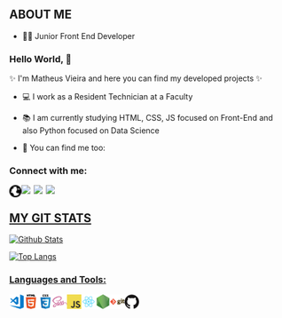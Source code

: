## ABOUT ME
- 👨‍💻 Junior Front End Developer

### Hello World, 👋


✨ I'm Matheus Vieira and here you can find my developed projects ✨


- 💻 I work as a Resident Technician at a Faculty
- 📚 I am currently studying HTML, CSS, JS focused on Front-End and also Python focused on Data Science

- 📍 You can find me too:

### Connect with me:

<a href="https://portfoliomatheus-v2.netlify.app/"><img align="left" width="22px" src="https://raw.githubusercontent.com/iconic/open-iconic/master/svg/globe.svg"></i></a>
<a href="https://www.linkedin.com/in/matheus-vieira-53aaa7188/"><img align="left" width="22px" src="https://cdn.jsdelivr.net/npm/simple-icons@v3/icons/linkedin.svg" />
<a href="mailto:mvdias20@gmail.com"><img align="left" width="22px" src="https://cdn.jsdelivr.net/npm/simple-icons@3.13.0/icons/gmail.svg" />
<a href="https://www.instagram.com/matheus_diaz20/"><img align="left" width="22px" src="https://cdn.jsdelivr.net/npm/simple-icons@v3/icons/instagram.svg" />

<br />




## MY GIT STATS
![Github Stats](https://github-readme-stats.vercel.app/api?username=matheusdias20&count_private=true&show_icons=true&include_all_commits=true)

![Top Langs](https://github-readme-stats.vercel.app/api/top-langs/?username=matheusdias20&hide=TeX&layout=compact)

### Languages and Tools:

<img align="left" width="26px" alt="Visual Studio Code"  src="https://raw.githubusercontent.com/github/explore/80688e429a7d4ef2fca1e82350fe8e3517d3494d/topics/visual-studio-code/visual-studio-code.png" />
<img align="left" alt="HTML5" width="26px" src="https://raw.githubusercontent.com/github/explore/80688e429a7d4ef2fca1e82350fe8e3517d3494d/topics/html/html.png" />
<img align="left" alt="CSS3" width="26px" src="https://raw.githubusercontent.com/github/explore/80688e429a7d4ef2fca1e82350fe8e3517d3494d/topics/css/css.png" />
<img align="left" alt="Sass" width="26px" src="https://raw.githubusercontent.com/github/explore/80688e429a7d4ef2fca1e82350fe8e3517d3494d/topics/sass/sass.png" />
<img align="left" alt="JavaScript" width="26px" src="https://raw.githubusercontent.com/github/explore/80688e429a7d4ef2fca1e82350fe8e3517d3494d/topics/javascript/javascript.png" />
<img align="left" alt="React" width="26px" src="https://raw.githubusercontent.com/github/explore/80688e429a7d4ef2fca1e82350fe8e3517d3494d/topics/react/react.png" />
<img align="left" alt="Node.js" width="26px" src="https://raw.githubusercontent.com/github/explore/80688e429a7d4ef2fca1e82350fe8e3517d3494d/topics/nodejs/nodejs.png" />
<img align="left" alt="Git" width="26px" src="https://raw.githubusercontent.com/github/explore/80688e429a7d4ef2fca1e82350fe8e3517d3494d/topics/git/git.png" />
<img align="left" alt="GitHub" width="26px" src="https://raw.githubusercontent.com/github/explore/78df643247d429f6cc873026c0622819ad797942/topics/github/github.png" />
